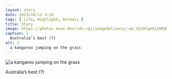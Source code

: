 ```yaml
---
layout: story
date: 2023/10/12 3:10
tags: [ Life, Highlight, Animals ]
title: Story
image: https://photos.muan.dev/cdn-cgi/imagedelivery/-wp_VgtWlgmh1JURQ8t1mg/3464a27b-cbf2-4dbf-cade-b6f645478d00/public
caption: |
  Australia’s best (?)
alt: |
  a kangaroo jumping on the grass
---
```


![a kangaroo jumping on the grass](https://photos.muan.dev/cdn-cgi/imagedelivery/-wp_VgtWlgmh1JURQ8t1mg/3464a27b-cbf2-4dbf-cade-b6f645478d00/public)

Australia’s best (?)

